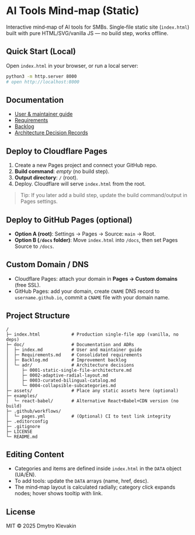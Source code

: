 # AI Tools Mind‑map (Static)

Interactive mind‑map of AI tools for SMBs. Single‑file static site (`index.html`) built with pure HTML/SVG/vanilla JS — no build step, works offline.

## Quick Start (Local)

Open `index.html` in your browser, or run a local server:
```bash
python3 -m http.server 8000
# open http://localhost:8000
```

## Documentation

- [User & maintainer guide](doc/index.md)
- [Requirements](doc/Requirements.md)
- [Backlog](doc/Backlog.md)
- [Architecture Decision Records](doc/adr)

## Deploy to **Cloudflare Pages**

1. Create a new Pages project and connect your GitHub repo.
2. **Build command**: _empty_ (no build step).  
3. **Output directory**: `/` (root).  
4. Deploy. Cloudflare will serve `index.html` from the root.

> Tip: If you later add a build step, update the build command/output in Pages settings.

## Deploy to **GitHub Pages** (optional)

- **Option A (root)**: Settings → Pages → Source: `main` → Root.  
- **Option B (`/docs` folder)**: Move `index.html` into `/docs`, then set Pages Source to `/docs`.

## Custom Domain / DNS

- Cloudflare Pages: attach your domain in **Pages → Custom domains** (free SSL).  
- GitHub Pages: add your domain, create `CNAME` DNS record to `username.github.io`, commit a `CNAME` file with your domain name.

## Project Structure

```
/
├─ index.html            # Production single-file app (vanilla, no deps)
├─ doc/                  # Documentation and ADRs
│  ├─ index.md           # User and maintainer guide
│  ├─ Requirements.md    # Consolidated requirements
│  ├─ Backlog.md         # Improvement backlog
│  └─ adr/               # Architecture decisions
│     ├─ 0001-static-single-file-architecture.md
│     ├─ 0002-adaptive-radial-layout.md
│     ├─ 0003-curated-bilingual-catalog.md
│     └─ 0004-collapsible-subcategories.md
├─ assets/               # Place any static assets here (optional)
├─ examples/
│  └─ react-babel/       # Alternative React+Babel+CDN version (no build)
├─ .github/workflows/
│  └─ pages.yml          # (Optional) CI to test link integrity
├─ .editorconfig
├─ .gitignore
├─ LICENSE
└─ README.md
```

## Editing Content

- Categories and items are defined inside `index.html` in the `DATA` object (UA/EN).  
- To add tools: update the `DATA` arrays (name, href, desc).  
- The mind‑map layout is calculated radially; category click expands nodes; hover shows tooltip with link.

## License

MIT © 2025 Dmytro Klevakin
